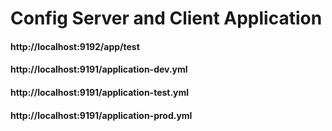 
# Config Server and Client Application

#### http://localhost:9192/app/test

#### http://localhost:9191/application-dev.yml
#### http://localhost:9191/application-test.yml
#### http://localhost:9191/application-prod.yml

